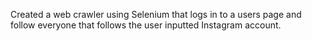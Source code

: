 Created a web crawler using Selenium that logs in to a users page and follow everyone that follows the user inputted Instagram account. 

